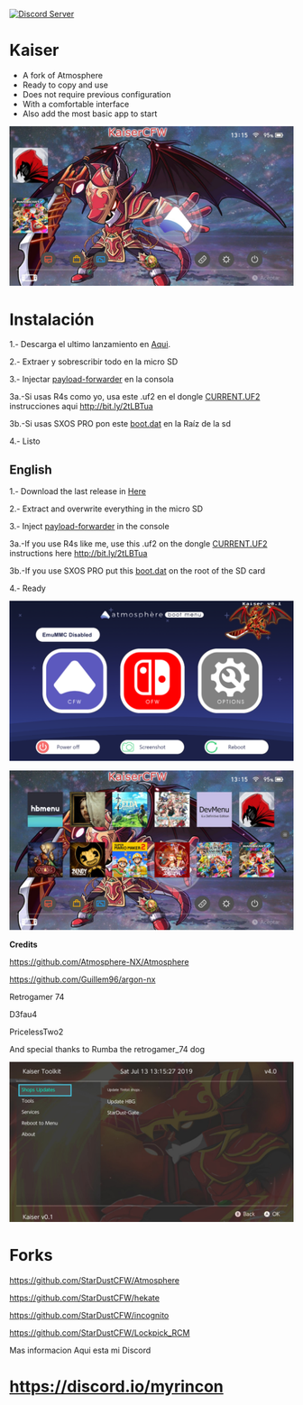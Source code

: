 <a href="https://discord.io/myrincon"><img src="https://discordapp.com/api/guilds/516631805621960704/embed.png" alt="Discord Server" /></a>
# Kaiser

* A fork of Atmosphere
* Ready to copy and use
* Does not require previous configuration
* With a comfortable interface
* Also add the most basic app to start

[![IMAGE ALT TEXT HERE](Borrame/home2.jpg)](https://youtu.be/OydpT-emU-U)


Instalación
=============
1.- Descarga el ultimo lanzamiento en [Aqui](https://github.com/StarDustCFW/Kaiser/releases/latest).

2.- Extraer y sobrescribir todo en la micro SD

3.- Injectar [payload-forwarder](https://github.com/StarDustCFW/Kaiser/blob/master/Borrame/Payload-Forwarder.bin?raw=true) en la consola 

  3a.-Si usas R4s como yo, usa este .uf2 en el dongle [CURRENT.UF2](https://github.com/StarDustCFW/Kaiser/blob/master/Borrame/CURRENT.UF2?raw=true)
  instrucciones aqui http://bit.ly/2tLBTua
  
3b.-Si usas SXOS PRO pon este [boot.dat](https://github.com/StarDustCFW/Kaiser/blob/master/Borrame/boot.dat?raw=true) en la Raíz de la sd
  
  


4.- Listo


## English

1.- Download the last release in [Here](https://github.com/StarDustCFW/Kaiser/releases/latest)

2.- Extract and overwrite everything in the micro SD

3.- Inject [payload-forwarder](https://github.com/StarDustCFW/Kaiser/blob/master/Borrame/Payload-Forwarder.bin?raw=true) in the console

 3a.-If you use R4s like me, use this .uf2 on the dongle [CURRENT.UF2](https://github.com/StarDustCFW/Kaiser/blob/master/Borrame/CURRENT.UF2?raw=true)
  instructions here http://bit.ly/2tLBTua
  
  3b.-If you use SXOS PRO put this [boot.dat](https://github.com/StarDustCFW/Kaiser/blob/master/Borrame/boot.dat?raw=true) on the root of the SD card

4.- Ready

![alt text](Borrame/screenshot.png)

![alt text](Borrame/Home.jpg)

**Credits**

https://github.com/Atmosphere-NX/Atmosphere

https://github.com/Guillem96/argon-nx

Retrogamer 74

D3fau4

PricelessTwo2

And special thanks to Rumba the retrogamer_74 dog

![alt text](Borrame/toolkit.jpg)

# Forks

https://github.com/StarDustCFW/Atmosphere

https://github.com/StarDustCFW/hekate

https://github.com/StarDustCFW/incognito

https://github.com/StarDustCFW/Lockpick_RCM

Mas informacion Aqui esta mi Discord

# https://discord.io/myrincon




